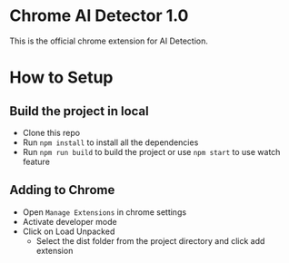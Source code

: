 # Chrome AI Detector 1.0

This is the official chrome extension for AI Detection.

# How to Setup

## Build the project in local
 - Clone this repo
 - Run `npm install` to install all the dependencies
 - Run `npm run build` to build the project or use `npm start` to use watch feature

## Adding to Chrome
 - Open `Manage Extensions` in chrome settings
 - Activate developer mode
 - Click on Load Unpacked
   - Select the dist folder from the project directory and click add extension


